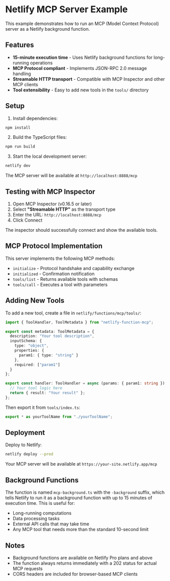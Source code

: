 # Netlify MCP Server Example

This example demonstrates how to run an MCP (Model Context Protocol) server as a Netlify background function.

## Features

- **15-minute execution time** - Uses Netlify background functions for long-running operations
- **MCP Protocol compliant** - Implements JSON-RPC 2.0 message handling
- **Streamable HTTP transport** - Compatible with MCP Inspector and other MCP clients
- **Tool extensibility** - Easy to add new tools in the `tools/` directory

## Setup

1. Install dependencies:
```bash
npm install
```

2. Build the TypeScript files:
```bash
npm run build
```

3. Start the local development server:
```bash
netlify dev
```

The MCP server will be available at `http://localhost:8888/mcp`

## Testing with MCP Inspector

1. Open MCP Inspector (v0.16.5 or later)
2. Select **"Streamable HTTP"** as the transport type
3. Enter the URL: `http://localhost:8888/mcp`
4. Click Connect

The inspector should successfully connect and show the available tools.

## MCP Protocol Implementation

This server implements the following MCP methods:

- `initialize` - Protocol handshake and capability exchange
- `initialized` - Confirmation notification
- `tools/list` - Returns available tools with schemas
- `tools/call` - Executes a tool with parameters

## Adding New Tools

To add a new tool, create a file in `netlify/functions/mcp/tools/`:

```typescript
import { ToolHandler, ToolMetadata } from "netlify-function-mcp";

export const metadata: ToolMetadata = {
  description: "Your tool description",
  inputSchema: {
    type: "object",
    properties: {
      param1: { type: "string" }
    },
    required: ["param1"]
  }
};

export const handler: ToolHandler = async (params: { param1: string }) => {
  // Your tool logic here
  return { result: "Your result" };
};
```

Then export it from `tools/index.ts`:

```typescript
export * as yourToolName from "./yourToolName";
```

## Deployment

Deploy to Netlify:

```bash
netlify deploy --prod
```

Your MCP server will be available at `https://your-site.netlify.app/mcp`

## Background Functions

The function is named `mcp-background.ts` with the `-background` suffix, which tells Netlify to run it as a background function with up to 15 minutes of execution time. This is useful for:

- Long-running computations
- Data processing tasks
- External API calls that may take time
- Any MCP tool that needs more than the standard 10-second limit

## Notes

- Background functions are available on Netlify Pro plans and above
- The function always returns immediately with a 202 status for actual MCP requests
- CORS headers are included for browser-based MCP clients